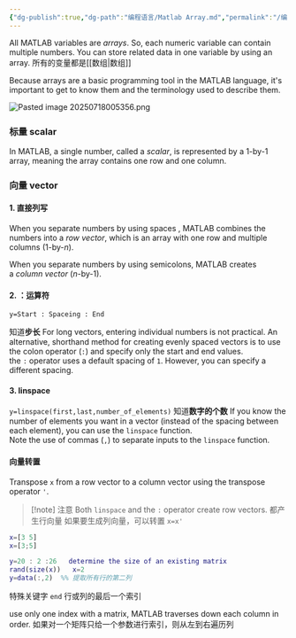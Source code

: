 ```yaml
---
{"dg-publish":true,"dg-path":"编程语言/Matlab Array.md","permalink":"/编程语言/Matlab Array/","dgPassFrontmatter":true,"noteIcon":"","created":"2025-08-02T10:36:28.413+08:00","updated":"2025-08-02T10:36:28.414+08:00"}
---
```



All MATLAB variables are _arrays_. So, each numeric variable can contain multiple numbers. You can store related data in one variable by using an array.      所有的变量都是[[数组\|数组]]

Because arrays are a basic programming tool in the MATLAB language, it's important to get to know them and the terminology used to describe them.

![Pasted image 20250718005356.png](/img/user/Photo%20Resources/Pasted%20image%2020250718005356.png)
### 标量  scalar 
In MATLAB, a single number, called a _scalar_, is represented by a 1-by-1 array, meaning the array contains one row and one column.

### 向量 vector
#### 1. 直接列写
When you separate numbers by using spaces , MATLAB combines the numbers into a _row vector_, which is an array with one row and multiple columns (1-by-_n_). 

When you separate numbers by using semicolons, MATLAB creates a _column vector_ (_n_-by-1).

#### 2. ：运算符
`y=Start : Spaceing : End`

知道**步长**
For long vectors, entering individual numbers is not practical. An alternative, shorthand method for creating evenly spaced vectors is to use the colon operator (`:`) and specify only the start and end values.
the `:` operator uses a default spacing of `1`. However, you can specify a different spacing.
#### 3. linspace
`y=linspace(first,last,number_of_elements)`
知道**数字的个数**
If you know the number of elements you want in a vector (instead of the spacing between each element), you can use the  `linspace`     function.  
Note the use of commas (`,`) to separate inputs to the `linspace` function.

#### 向量转置
Transpose `x` from a row vector to a column vector using the transpose operator `'`.   

>[!note] 注意
>Both `linspace` and the `:` operator create row vectors. 都产生行向量
>如果要生成列向量，可以转置  `x=x'`
>


```MATLAB
x=[3 5]  
x=[3;5]

y=20 : 2 :26   determine the size of an existing matrix
rand(size(x))   x=2
y=data(:,2)  %% 提取所有行的第二列


```

特殊关键字 `end`   行或列的最后一个索引

use only one index with a matrix, MATLAB traverses down each column in order.  如果对一个矩阵只给一个参数进行索引，则从左到右遍历列

